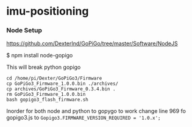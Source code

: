 # imu-positioning

### Node Setup
https://github.com/DexterInd/GoPiGo/tree/master/Software/NodeJS

$ npm install node-gopigo

This will break python gopigo
```
cd /home/pi/Dexter/GoPiGo3/Firmware
cp GoPiGo3_Firmware_1.0.0.bin ./archives/
cp archives/GoPiGo3_Firmware_0.3.4.bin .
rm GoPiGo3_Firmware_1.0.0.bin
bash gopigo3_flash_firmware.sh
```

Inorder for both node and python to gopygo to work change line 969 fo gopigo3.js to `Gopigo3.FIRMWARE_VERSION_REQUIRED = '1.0.x';`
